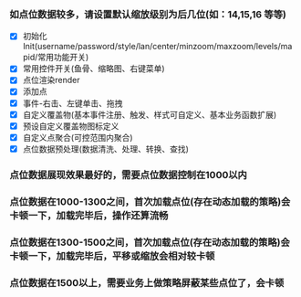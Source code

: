 ### 如点位数据较多，请设置默认缩放级别为后几位(如：14,15,16 等等)
- [x] 初始化Init(username/password/style/lan/center/minzoom/maxzoom/levels/mapid/常用功能开关)
- [x] 常用控件开关(鱼骨、缩略图、右键菜单)
- [x] 点位渲染render
- [x] 添加点
- [x] 事件-右击、左键单击、拖拽
- [x] 自定义覆盖物(基本事件注册、触发、样式可自定义、基本业务函数扩展)
- [x] 预设自定义覆盖物图标定义
- [x] 自定义点聚合(可控范围内聚合)
- [x] 点位数据预处理(数据清洗、处理、转换、查找)

### 点位数据展现效果最好的，需要点位数据控制在1000以内
### 点位数据在1000-1300之间，首次加载点位(存在动态加载的策略)会卡顿一下，加载完毕后，操作还算流畅
### 点位数据在1300-1500之间，首次加载点位(存在动态加载的策略)会卡顿一下，加载完毕后，平移或缩放会相对较卡顿
### 点位数据在1500以上，需要业务上做策略屏蔽某些点位了，会卡顿
